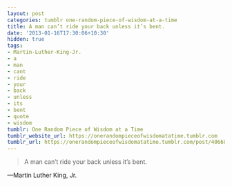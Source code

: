 ```yaml
---
layout: post
categories: tumblr one-random-piece-of-wisdom-at-a-time
title: A man can’t ride your back unless it’s bent.
date: '2013-01-16T17:30:06+10:30'
hidden: true
tags:
- Martin-Luther-King-Jr.
- a
- man
- cant
- ride
- your
- back
- unless
- its
- bent
- quote
- wisdom
tumblr: One Random Piece of Wisdom at a Time
tumblr_website_url: https://onerandompieceofwisdomatatime.tumblr.com
tumblr_url: https://onerandompieceofwisdomatatime.tumblr.com/post/40668078175/a-man-cant-ride-your-back-unless-its-bent
---
```

> A man can’t ride your back unless it’s bent.

—Martin Luther King, Jr.
